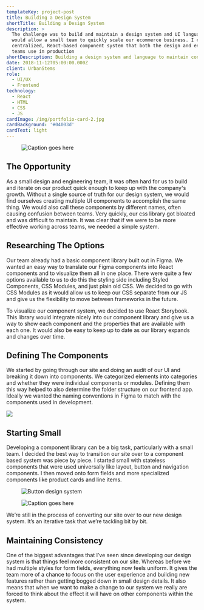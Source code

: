 ```yaml
---
templateKey: project-post
title: Building a Design System
shortTitle: Building a Design System
description: >
  The challenge was to build and maintain a design system and UI language that
  would allow a small team to quickly scale our ecommerce business. I created a
  centralized, React-based component system that both the design and engineering
  teams use in production
shortDescription: Building a design system and language to maintain consistency and scale.
date: 2018-11-12T05:00:00.000Z
client: UrbanStems
role:
  - UI/UX
  - Frontend
technology:
  - React
  - HTML
  - CSS
  - JS
cardImage: /img/portfolio-card-2.jpg
cardBackground: '#04003d'
cardText: light
---
```

<figure>

![Caption goes here](/img/design-system-1.jpg)

</figure>

## The Opportunity

As a small design and engineering team, it was often hard for us to build and iterate on our product quick enough to keep up with the company's growth. Without a single source of truth for our design system, we would find ourselves creating multiple UI components to accomplish the same thing. We would also call these components by different names, often causing confusion between teams. Very quickly, our css library got bloated and was difficult to maintain. It was clear that if we were to be more effective working across teams, we needed a simple system.

## Researching The Options

Our team already had a basic component library built out in Figma. We wanted an easy way to translate our Figma components into React components and to visualize them all in one place. There were quite a few options available to us to do this the styling side including Styled Components, CSS Modules, and just plain old CSS. We decided to go with CSS Modules as it would allow us to keep our CSS separate from our JS and give us the flexibility to move between frameworks in the future.

To visualize our component system, we decided to use React Storybook. This library would integrate nicely into our component library and give us a way to show each component and the properties that are available with each one. It would also be easy to keep up to date as our library expands and changes over time.

## Defining The Components

We started by going through our site and doing an audit of our UI and breaking it down into components. We categorized elements into categories and whether they were individual components or modules. Defining them this way helped to also determine the folder structure on our frontend app. Ideally we wanted the naming conventions in Figma to match with the components used in development.

![](/img/urbanstems-component-categories.png)

## Starting Small

Developing a component library can be a big task, particularly with a small team. I decided the best way to transition our site over to a component based system was piece by piece. I started small with stateless components that were used universally like layout, button and navigation components. I then moved onto form fields and more specialized components like product cards and line items.

<figure>

![Button design system](/img/urbanstems-design-system-buttons.png)

![Caption goes here](/img/urbanstems-design-system-typography.png)

</figure>

We’re still in the process of converting our site over to our new design system. It’s an iterative task that we’re tackling bit by bit.

## Maintaining Consistency

One of the biggest advantages that I’ve seen since developing our design system is that things feel more consistent on our site. Whereas before we had multiple styles for form fields, everything now feels uniform. It gives the team more of a chance to focus on the user experience and building new features rather than getting bogged down in small design details. It also means that when we want to make a change to our system we really are forced to think about the effect it will have on other components within the system.

